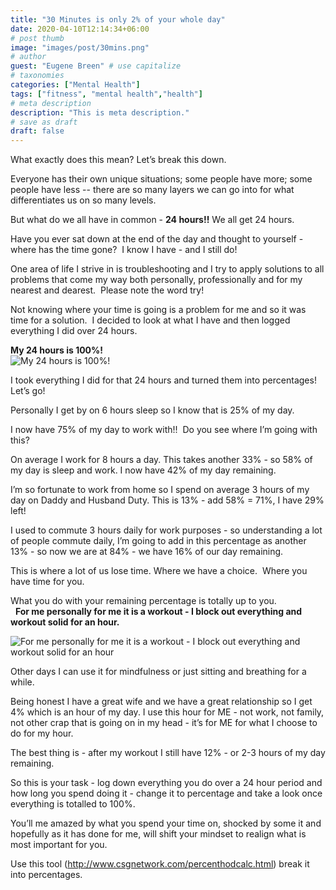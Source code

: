 ```yaml
---
title: "30 Minutes is only 2% of your whole day"
date: 2020-04-10T12:14:34+06:00
# post thumb
image: "images/post/30mins.png"
# author
guest: "Eugene Breen" # use capitalize
# taxonomies
categories: ["Mental Health"]
tags: ["fitness", "mental health","health"]
# meta description
description: "This is meta description."
# save as draft
draft: false
---
```



What exactly does this mean? Let’s break this down.

Everyone has their own unique situations; some people have more; some people have less -- there are so many layers we can go into for what differentiates us on so many levels.

But what do we all have in common - **24 hours!!** We all get 24 hours. 

Have you ever sat down at the end of the day and thought to yourself - where has the time gone?  I know I have - and I still do!

One area of life I strive in is troubleshooting and I try to apply solutions to all problems that come my way both personally, professionally and for my nearest and dearest.  Please note the word try!  

Not knowing where your time is going is a problem for me and so it was time for a solution.  I decided to look at what I have and then logged everything I did over 24 hours.

**My 24 hours is 100%!**  
![My 24 hours is 100%!](https://cdn.pixabay.com/photo/2016/02/10/08/49/neon-1191281_960_720.jpg)



I took everything I did for that 24 hours and turned them into percentages! Let’s go!

Personally I get by on 6 hours sleep so I know that is 25% of my day.

I now have 75% of my day to work with!!  Do you see where I’m going with this?

On average I work for 8 hours a day. This takes another 33% - so 58% of my day is sleep and work. I now have 42% of my day remaining.

I’m so fortunate to work from home so I spend on average 3 hours of my day on Daddy and Husband Duty. This is 13% - add 58% = 71%, I have 29% left!

I used to commute 3 hours daily for work purposes - so understanding a lot of people commute daily, I’m going to add in this percentage as another 13% - so now we are at 84% - we have 16% of our day remaining.

This is where a lot of us lose time. Where we have a choice.  Where you have time for you.

What you do with your remaining percentage is totally up to you.  
 
**For me personally for me it is a workout - I block out everything and workout solid for an hour.**

![For me personally for me it is a workout - I block out everything and workout solid for an hour](https://cdn.pixabay.com/photo/2014/12/20/09/18/running-573762_960_720.jpg)

Other days I can use it for mindfulness or just sitting and breathing for a while. 

Being honest I have a great wife and we have a great relationship so I get 4% which is an hour of my day. I use this hour for ME - not work, not family, not other crap that is going on in my head - it’s for ME for what I choose to do for my hour.

The best thing is - after my workout I still have 12% - or 2-3 hours of my day remaining.

So this is your task - log down everything you do over a 24 hour period and how long you spend doing it - change it to percentage and take a look once everything is totalled to 100%.

You’ll me amazed by what you spend your time on, shocked by some it and hopefully as it has done for me, will shift your mindset to realign what is most important for you.

Use this tool (http://www.csgnetwork.com/percenthodcalc.html) break it into percentages.
